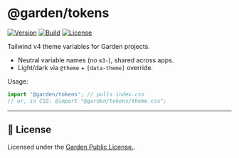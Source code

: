 # @garden/tokens

[![Version](https://img.shields.io/badge/version-0.1.0-green.svg)](../../CHANGELOG.md)
[![Build](https://github.com/GratiaOS/garden-core/actions/workflows/ci.yml/badge.svg)](https://github.com/GratiaOS/garden-core/actions)
[![License](<https://img.shields.io/badge/license-Garden%20Covenant%20(AGPL-3.0)-blue.svg>)](../../LICENSE)

Tailwind v4 theme variables for Garden projects.

- Neutral variable names (no `m3-`), shared across apps.
- Light/dark via `@theme` + `[data-theme]` override.

Usage:

```ts
import '@garden/tokens'; // pulls index.css
// or, in CSS: @import "@garden/tokens/theme.css";
```

---

## 📄 License

Licensed under the [Garden Public License.](../../LICENSE).
